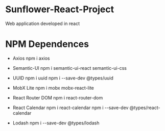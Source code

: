 # Sunflower-React-Project

Web application developed in react

# NPM Dependences 
- Axios
  npm i axios

- Semantic-UI
  npm i semantic-ui-react semantic-ui-css

- UUID
  npm i uuid
  npm i --save-dev @types/uuid

- MobX Lite
  npm i mobx mobx-react-lite

- React Router DOM
  npm i react-router-dom

- React Calendar
  npm i react-calendar
  npm i --save-dev @types/react-calendar

- Lodash
  npm i --save-dev @types/lodash